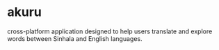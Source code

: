 # akuru
cross-platform application designed to help users translate and explore words between Sinhala and English languages.
